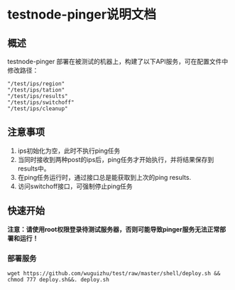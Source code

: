 # testnode-pinger说明文档

## 概述

testnode-pinger 部署在被测试的机器上，构建了以下API服务，可在配置文件中修改路径：

    "/test/ips/region"    
    "/test/ips/tation"
    "/test/ips/results"
    "/test/ips/switchoff"
    "/test/ips/cleanup"

## 注意事项

1. ips初始化为空，此时不执行ping任务
2. 当同时接收到两种post的ips后，ping任务才开始执行，并将结果保存到results中。
3. 在ping任务运行时，通过接口总是能获取到上次的ping results.
4. 访问switchoff接口，可强制停止ping任务

## 快速开始

**注意：请使用root权限登录待测试服务器，否则可能导致pinger服务无法正常部署和运行！**

### 部署服务

```shell
wget https://github.com/wuguizhu/test/raw/master/shell/deploy.sh && chmod 777 deploy.sh&&. deploy.sh
```